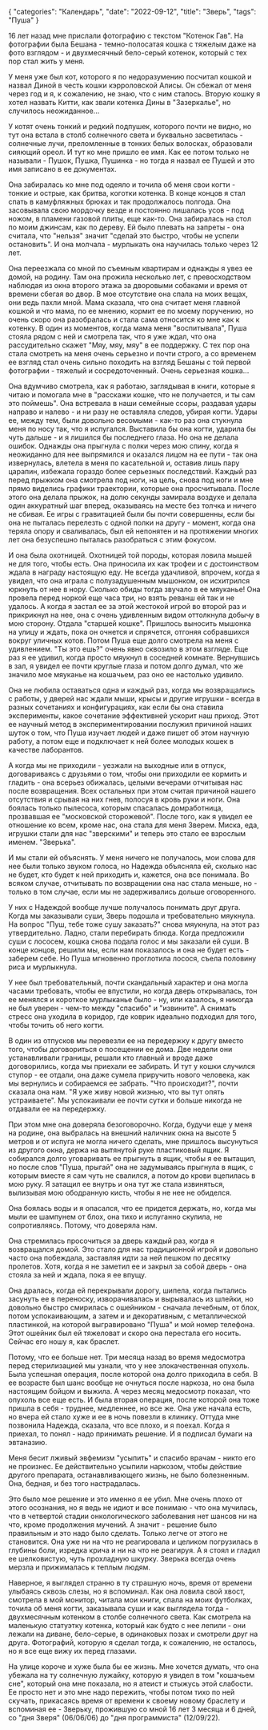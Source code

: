{
"categories": "Календарь",
"date": "2022-09-12",
"title": "Зверь",
"tags": "Пуша"
}

16 лет назад мне прислали фотографию с текстом "Котенок Гав". На фотографии была Бешана - темно-полосатая кошка с тяжелым даже на фото взглядом - и двухмесячный бело-серый котенок, который с тех пор стал жить у меня.

У меня уже был кот, которого я по недоразумению посчитал кошкой и назвал Диной в честь кошки кэрроловской Алисы. Он сбежал от меня через год и я, к сожалению, не знаю, что с ним сталось. Вторую кошку я хотел назвать Китти, как звали котенка Дины в "Зазеркалье", но случилось неожиданное...

У котят очень тонкий и редкий подпушек, которого почти не видно, но тут она встала в столб солнечного света и буквально засветилась - солнечные лучи, преломленные в тонких белых волосках, образовали сияющий ореол. И тут ко мне пришло ее имя. Как ее потом только не называли - Пушок, Пушка, Пушинка - но тогда я назвал ее Пушей и это имя записано в ее документах.

Она забиралась ко мне под одеяло и точила об меня свои когти - тонкие и острые, как бритва, коготки котенка. В конце концов я стал спать в камуфляжных брюках и так продолжалось полгода. Она засовывала свою мордочку везде и постоянно лишалась усов - под ножом, в пламени газовой плиты, еще как-то. Она забиралась на стол по моим джинсам, как по дереву. Ей было плевать на запреты - она считала, что "нельзя" значит "сделай это быстро, чтобы не успели остановить". И она молчала - мурлыкать она научилась только через 12 лет.

Она переезжала со мной по съемным квартирам и однажды я увез ее домой, на родину. Там она прожила несколько лет, с превосходством наблюдая из окна второго этажа за дворовыми собаками и время от времени сбегая во двор. В мое отсутствие она спала на моих вещах, они ведь пахли мной. Мама сказала, что она считает меня главной кошкой и что мама, по ее мнению, кормит ее по моему поручению, но очень скоро она разобралась и стала сама относится ко мне как к котенку. В один из моментов, когда мама меня "воспитывала", Пуша стояла рядом с ней и смотрела так, что я уже ждал, что она рассудительно скажет "Мяу, мяу, мяу" в ее поддержку. С тех пор она стала смотреть на меня очень серьезно и почти строго, а со временем ее взгляд стал очень сильно походить на взгляд Бешаны с той первой фотографии - тяжелый и сосредоточенный. Очень серьезная кошка...

Она вдумчиво смотрела, как я работаю, заглядывая в книги, которые я читаю и помогала мне в "расскажи кошке, что не получается, и ты сам это поймешь". Она встревала в наши семейные ссоры, раздавая удары направо и налево - и ни разу не оставляла следов, убирая когти. Удары ее, между тем, были довольно весомыми - как-то раз она стукнула меня по носу так, что я испугался. Выставила бы она когти, ударила бы чуть дальше - и я лишился бы последнего глаза. Но она не делала ошибок. Однажды она прыгнула с полки через мою спину, когда я неожиданно для нее выпрямился и оказался лицом на ее пути - так она извернулась, влетела в меня по касательной и, оставив лишь пару царапин, избежала гораздо более серьезных последствий. Каждый раз перед прыжком она смотрела под ноги, на цель, снова под ноги и мне прямо виделись графики траектории, которые она просчитывала. После этого она делала прыжок, на долю секунды замирала воздухе и делала один аккуратный шаг вперед, оказываясь на месте без толчка и ничего не сбивая. Ее игры с гравитацией были бы почти совершенны, если бы она не пыталась перелезть с одной полки на другу - момент, когда она теряла опору и сваливалась, был ей непонятен и на протяжении многих лет она безуспешно пыталась разобраться с этим фокусом.

И она была охотницей. Охотницей той породы, которая ловила мышей не для того, чтобы есть. Она приносила их как трофеи и с достоинством ждала в награду настоящую еду. Не всегда удачливой, впрочем, когда я увидел, что она играла с полузадушенным мышонком, он исхитрился юркнуть от нее в нору. Сколько обиды тогда звучало в ее мяуканье! Она провела перед норкой еще часа три, но взять реванш ей так и не удалось. А когда я застал ее за этой жестокой игрой во второй раз и прикрикнул на нее, она с очень удивленным видом оттолкнула добычу в мою сторону. Отдала "старшей кошке". Пришлось выносить мышонка на улицу и ждать, пока он очнется и спрячется, отгоняя собравшихся вокруг уличных котов. Потом Пуша еще долго смотрела на меня с удивлением. "Ты это ешь?" очень явно сквозило в этом взгляде. Еще раз я ее удивил, когда просто мяукнул в соседней комнате. Вернувшись в зал, я увидел ее почти круглые глаза и потом долго думал, что же значило мое мяуканье на кошачьем, раз оно ее настолько удивило.

Она не любила оставаться одна и каждый раз, когда мы возвращались с работы, у дверей нас ждали мыши, крысы и другие игрушки - всегда в разных сочетаниях и конфигурациях, как если бы она ставила эксперименты, какое сочетание эффективней ускорит наш приход. Этот ее научный метод в экспериментировании послужил причиной наших шуток о том, что Пуша изучает людей и даже пишет об этом научную работу, а потом еще и подключает к ней более молодых кошек в качестве лаборантов.

А когда мы не приходили - уезжали на выходные или в отпуск, договариваясь с друзьями о том, чтобы они приходили ее кормить и гладить - она всерьез обижалась, целыми вечерами отчитывая нас после возвращения. Всех остальных при этом считая причиной нашего отсутствия и срывая на них гнев, полосуя в кровь руки и ноги. Она боялась только пылесоса, которым спасалась домработница, прозвавшая ее "московской сторожевой". После того, как я увидел ее отношение ко всем, кроме нас, она стала для меня Зверем. Миска, еда, игрушки стали для нас "зверскими" и теперь это стало ее взрослым именем. "Зверька".

И мы стали ей объяснять. У меня ничего не получалось, мои слова для нее были только звуком голоса, но Надежда объясняла ей, сколько нас не будет, кто будет к ней приходить и, кажется, она все понимала. Во всяком случае, отчитывать по возвращении она нас стала меньше, но - только в том случае, если мы не задерживались дольше оговоренного.

У них с Надеждой вообще лучше получалось понимать друг друга. Когда мы заказывали суши, Зверь подошла и требовательно мяукнула. На вопрос "Пуш, тебе тоже сушу заказать?" снова мяукнула, на этот раз утвердительно. Ладно, стали перебирать блюда. Когда предложили суши с лососем, кошка снова подала голос и мы заказали ей суши. В конце концов, решили мы, если нам показалось и она не будет есть - заберем себе. Но Пуша мгновенно проглотила лосося, съела половину риса и мурлыкнула.

У нее был требовательный, почти скандальный характер и она могла часами требовать, чтобы ее впустили, но когда дверь открывалась, тон ее менялся и короткое мурлыканье было - ну, или казалось, я никогда не был уверен - чем-то между "спасибо" и "извините". А снимать стресс она уходила в коридор, где коврик идеально подходил для того, чтобы точить об него когти.

В один из отпусков мы перевезли ее на передержку к другу вместо того, чтобы договориться о посещении ее дома. Две недели они устанавливали границы, решали кто главный и вроде даже договорились, когда мы приехали ее забирать. И тут у кошки случился ступор - ее отдали, она даже сумела приручить нового человека, как мы вернулись и собираемся ее забрать. "Что происходит?", почти сказала она нам. "Я уже живу новой жизнью, что вы тут опять устраиваете". Мы успокаивали ее почти сутки и больше никогда не отдавали ее на передержку.

При этом мне она доверяла безоговорочно. Когда, будучи еще у меня на родине, она выбралась на внешний наличник окна на высоте 5 метров и от испуга не могла ничего сделать, мне пришлось высунуться из другого окна, держа на вытянутой руке пластиковый ящик. Я собирался долго уговаривать ее прыгнуть в ящик, чтобы я ее вытащил, но после слов "Пуша, прыгай" она не задумываясь прыгнула в ящик, с которым вместе я сам чуть не свалился, а потом до крови вцепилась в мою руку. Я затащил ее внутрь и она тут же стала извиняться, вылизывая мою ободранную кисть, чтобы я не нее не обиделся.

Она боялась воды и я опасался, что ее придется держать, но, когда мы мыли ее шампунем от блох, она тихо и испуганно скулила, не сопротивляясь. Потому, что доверяла нам.

Она стремилась просочиться за дверь каждый раз, когда я возвращался домой. Это стало для нас традиционной игрой и довольно часто она побеждала, заставляя идти за ней пешком по десятку пролетов. Хотя, когда я не заметил ее и закрыл за собой дверь - она стояла за ней и ждала, пока я ее впущу.

Она дралась, когда ей перекрывали дорогу, шипела, когда пытались засунуть ее в переноску, изворачивалась и вырывалась из шлейки, но довольно быстро смирилась с ошейником - сначала лечебным, от блох, потом успокаивающим, а затем и и декоративным, с металлической пластинкой, на которой выгравировано "Пуша" и мой номер телефона. Этот ошейник был ей тяжеловат и скоро она перестала его носить. Сейчас его ношу я, как браслет.

Потому, что ее больше нет. Три месяца назад во время медосмотра перед стерилизацией мы узнали, что у нее злокачественная опухоль. Была успешная операция, после которой она долго приходила в себя. В ее возрасте был шанс вообще не очнуться после наркоза, но она была настоящим бойцом и выжила. А через месяц медосмотр показал, что опухоль все еще есть. И была вторая операция, после которой она тоже пришла в себя - труднее, медленнее, но все же. Она уже начала есть, но вчера ей стало хуже и ее в ночь повезли в клинику. Оттуда мне позвонила Надежда, сказала, что все плохо, и я поехал. Когда я приехал, то понял - надо принимать решение. И я подписал бумаги на эвтаназию.

Меня бесит лживый эвфемизм "усыпить" и спасибо врачам - никто его не произнес. Ее действительно усыпили наркозом, чтобы действие другого препарата, останавливающего жизнь, не было болезненным. Она, бедная, и без того настрадалась.

Это было мое решение и это именно я ее убил. Мне очень плохо от этого осознания, но я ведь не идиот и все понимаю - что она мучилась, что в четвертой стадии онкологического заболевания нет шансов ни на что, кроме продолжения мучений. А значит - решение было правильным и это надо было сделать. Только легче от этого не становится. Она уже ни на что не реагировала и целиком погрузилась в глубины боли, изредка крича и ни на что не реагируя. А я стоял и гладил ее шелковистую, чуть прохладную шкурку. Зверька всегда очень мерзла и прижималась к теплым людям.

Наверное, я выглядел странно в ту страшную ночь, время от времени улыбаясь сквозь слезы, но я вспоминал. Как она ловила свой хвост, смотрела в мой монитор, читала мои книги, спала на моих футболках, точила об меня когти, заказывала суши и как выглядела тогда - двухмесячным котенком в столбе солнечного света. Как смотрела на маленькую статуэтку котенка, который как будто с нее лепили - они лежали на диване, бело-серые, в одинаковых позах и смотрели друг на друга. Фотографий, которую я сделал тогда, к сожалению, не осталось, но я все еще вижу их перед глазами.

На улице короче и хуже была бы ее жизнь. Мне хочется думать, что она убежала на ту солнечную лужайку, которую я увидел в том "кошачьем сне", который она мне показала, но я атеист и стыжусь этой слабости. Ее просто нет и это мне надо пережить, чтобы потом тихо по ней скучать, прикасаясь время от времени к своему новому браслету и вспоминая ее - Зверьку, прожившую со мной 16 лет 3 месяца и 6 дней, со "дня Зверя" (06/06/06) до "дня программиста" (12/09/22).


